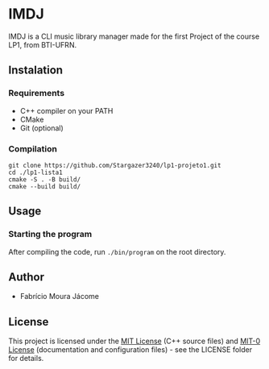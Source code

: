 <!--
SPDX-FileCopyrightText: 2023 Fabrício Moura Jácome

SPDX-License-Identifier: MIT-0
-->

# IMDJ
IMDJ is a CLI music library manager made for the first Project of the course LP1, from BTI-UFRN. 

## Instalation

### Requirements
- C++ compiler on your PATH
- CMake
- Git (optional)

### Compilation
``` 
git clone https://github.com/Stargazer3240/lp1-projeto1.git
cd ./lp1-lista1
cmake -S . -B build/
cmake --build build/
```

## Usage
### Starting the program
After compiling the code, run `./bin/program` on the root directory.

## Author
- Fabrício Moura Jácome

## License
This project is licensed under the [MIT License](https://spdx.org/licenses/MIT.html) (C++ source files) and [MIT-0 License](https://spdx.org/licenses/MIT-0) (documentation and configuration files) - see the LICENSE folder for details.
